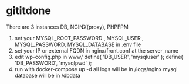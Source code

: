 # gititdone
There are 3 instances DB, NGINX(proxy), PHPFPM
1. set your MYSQL_ROOT_PASSWORD , MYSQL_USER , MYSQL_PASSWORD, MYSQL_DATABASE in .env file
2. set your IP or external FQDN in nginx/front.conf at the server_name 
3. edit wp-config.php in www/ 
  define( 'DB_USER', 'mysqluser' ); 
  define( 'DB_PASSWORD', 'mysqlpwd' );
4. run with docker-compose up -d
all logs will be in /logs/nginx
mysql database will be in /dbdata